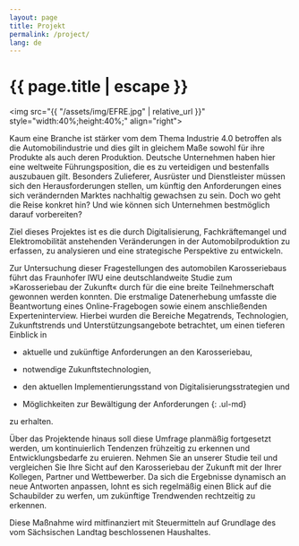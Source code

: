 ```yaml
---
layout: page
title: Projekt
permalink: /project/
lang: de
---
```


<h1 class="page-title">{{ page.title | escape }}</h1>

<img src="{{ "/assets/img/EFRE.jpg" | relative_url }}" style="width:40%;height:40%;" align="right">  


Kaum eine Branche ist stärker vom dem Thema Industrie 4.0 betroffen als die Automobilindustrie und dies gilt in gleichem Maße sowohl für ihre Produkte als auch deren Produktion. Deutsche Unternehmen haben hier eine weltweite Führungsposition, die es zu verteidigen und bestenfalls auszubauen gilt. Besonders Zulieferer, Ausrüster und Dienstleister müssen sich den Herausforderungen stellen, um künftig den Anforderungen eines sich verändernden Marktes nachhaltig gewachsen zu sein. Doch wo geht die Reise konkret hin? Und wie können sich Unternehmen bestmöglich darauf vorbereiten?

Ziel dieses Projektes ist es die durch Digitalisierung, Fachkräftemangel und Elektromobilität anstehenden Veränderungen in der Automobilproduktion zu erfassen, zu analysieren und eine strategische Perspektive zu entwickeln.

Zur Untersuchung dieser Fragestellungen des automobilen Karosseriebaus führt das Fraunhofer IWU eine deutschlandweite Studie zum »Karosseriebau der Zukunft« durch für die eine breite Teilnehmerschaft gewonnen werden konnten. 
Die erstmalige Datenerhebung umfasste die Beantwortung eines Online-Fragebogen sowie einem anschließenden Experteninterview. Hierbei wurden die Bereiche Megatrends, Technologien, Zukunftstrends und Unterstützungsangebote betrachtet, um einen tieferen Einblick in

- aktuelle und zukünftige Anforderungen an den Karosseriebau,

- notwendige Zukunftstechnologien, 

- den aktuellen Implementierungsstand von Digitalisierungsstrategien und 

- Möglichkeiten zur Bewältigung der Anforderungen
{: .ul-md}

zu erhalten.

Über das Projektende hinaus soll diese Umfrage planmäßig fortgesetzt werden, um kontinuierlich Tendenzen frühzeitig zu erkennen und Entwicklungsbedarfe zu eruieren. Nehmen Sie an unserer Studie teil und vergleichen Sie Ihre Sicht auf den Karosseriebau der Zukunft mit der Ihrer Kollegen, Partner und Wettbewerber. Da sich die Ergebnisse dynamisch an neue Antworten anpassen, lohnt es sich regelmäßig einen Blick auf die Schaubilder zu werfen, um zukünftige Trendwenden rechtzeitig zu erkennen.

Diese Maßnahme wird mitfinanziert mit Steuermitteln auf Grundlage des vom Sächsischen Landtag beschlossenen Haushaltes.
